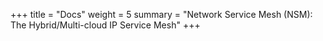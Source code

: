 +++
title = "Docs"
weight = 5
summary = "Network Service Mesh (NSM): The Hybrid/Multi-cloud IP Service Mesh"
+++
